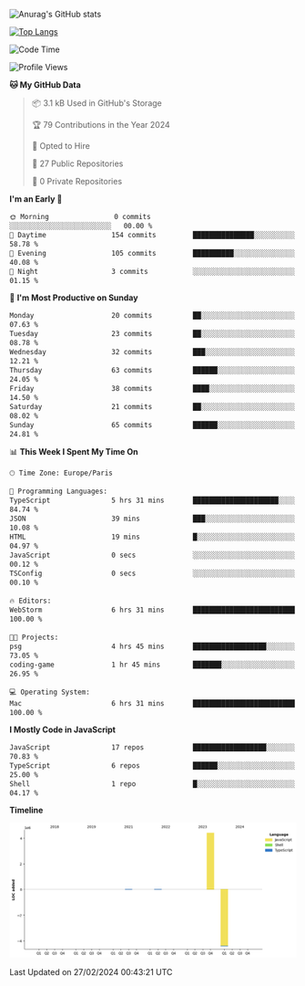 ![Anurag's GitHub stats](https://github-readme-stats.vercel.app/api?username=sufiane&theme=dark&show_icons=true&count_private=true)


[![Top Langs](https://github-readme-stats.vercel.app/api/top-langs/?username=sufiane&layout=compact)](https://github.com/anuraghazra/github-readme-stats)

<!--START_SECTION:waka-->
![Code Time](http://img.shields.io/badge/Code%20Time-1%2C011%20hrs%2040%20mins-blue)

![Profile Views](http://img.shields.io/badge/Profile%20Views-0-blue)

**🐱 My GitHub Data** 

> 📦 3.1 kB Used in GitHub's Storage 
 > 
> 🏆 79 Contributions in the Year 2024
 > 
> 💼 Opted to Hire
 > 
> 📜 27 Public Repositories 
 > 
> 🔑 0 Private Repositories 
 > 
**I'm an Early 🐤** 

```text
🌞 Morning                0 commits           ░░░░░░░░░░░░░░░░░░░░░░░░░   00.00 % 
🌆 Daytime                154 commits         ███████████████░░░░░░░░░░   58.78 % 
🌃 Evening                105 commits         ██████████░░░░░░░░░░░░░░░   40.08 % 
🌙 Night                  3 commits           ░░░░░░░░░░░░░░░░░░░░░░░░░   01.15 % 
```
📅 **I'm Most Productive on Sunday** 

```text
Monday                   20 commits          ██░░░░░░░░░░░░░░░░░░░░░░░   07.63 % 
Tuesday                  23 commits          ██░░░░░░░░░░░░░░░░░░░░░░░   08.78 % 
Wednesday                32 commits          ███░░░░░░░░░░░░░░░░░░░░░░   12.21 % 
Thursday                 63 commits          ██████░░░░░░░░░░░░░░░░░░░   24.05 % 
Friday                   38 commits          ████░░░░░░░░░░░░░░░░░░░░░   14.50 % 
Saturday                 21 commits          ██░░░░░░░░░░░░░░░░░░░░░░░   08.02 % 
Sunday                   65 commits          ██████░░░░░░░░░░░░░░░░░░░   24.81 % 
```


📊 **This Week I Spent My Time On** 

```text
🕑︎ Time Zone: Europe/Paris

💬 Programming Languages: 
TypeScript               5 hrs 31 mins       █████████████████████░░░░   84.74 % 
JSON                     39 mins             ███░░░░░░░░░░░░░░░░░░░░░░   10.08 % 
HTML                     19 mins             █░░░░░░░░░░░░░░░░░░░░░░░░   04.97 % 
JavaScript               0 secs              ░░░░░░░░░░░░░░░░░░░░░░░░░   00.12 % 
TSConfig                 0 secs              ░░░░░░░░░░░░░░░░░░░░░░░░░   00.10 % 

🔥 Editors: 
WebStorm                 6 hrs 31 mins       █████████████████████████   100.00 % 

🐱‍💻 Projects: 
psg                      4 hrs 45 mins       ██████████████████░░░░░░░   73.05 % 
coding-game              1 hr 45 mins        ███████░░░░░░░░░░░░░░░░░░   26.95 % 

💻 Operating System: 
Mac                      6 hrs 31 mins       █████████████████████████   100.00 % 
```

**I Mostly Code in JavaScript** 

```text
JavaScript               17 repos            ██████████████████░░░░░░░   70.83 % 
TypeScript               6 repos             ██████░░░░░░░░░░░░░░░░░░░   25.00 % 
Shell                    1 repo              █░░░░░░░░░░░░░░░░░░░░░░░░   04.17 % 
```



**Timeline**

![Lines of Code chart](https://raw.githubusercontent.com/Sufiane/Sufiane/main/assets/bar_graph.png)


 Last Updated on 27/02/2024 00:43:21 UTC
<!--END_SECTION:waka-->


<!--
**Sufiane/sufiane** is a ✨ _special_ ✨ repository because its `README.md` (this file) appears on your GitHub profile.

Here are some ideas to get you started:

- 🔭 I’m currently working on ...
- 🌱 I’m currently learning ...
- 👯 I’m looking to collaborate on ...
- 🤔 I’m looking for help with ...
- 💬 Ask me about ...
- 📫 How to reach me: ...
- 😄 Pronouns: ...
- ⚡ Fun fact: ...
-->
